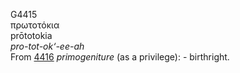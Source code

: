 G4415  
πρωτοτόκια  
prōtotokia  
*pro-tot-ok‘-ee-ah*  
From [4416](g4416) *primogeniture* (as a privilege): - birthright.  
